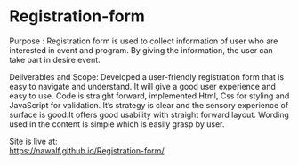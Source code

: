 # Registration-form
Purpose :
       Registration form is used to collect information of user who are interested in event and program. By giving the information, the user can take part in desire event.

Deliverables and Scope:
           Developed a user-friendly registration form that is easy to navigate and understand. It will give a good user experience and easy to use.
Code is straight forward, implemented Html, Css for styling and JavaScript for validation. It’s strategy is clear and the sensory experience of surface is good.It offers good usability with straight forward layout. Wording used in the content is simple which is easily grasp by user.

Site is live at:   
              https://nawalf.github.io/Registration-form/